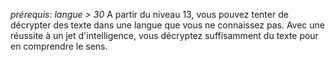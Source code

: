 *prérequis: langue > 30*
A partir du niveau 13, vous pouvez tenter de décrypter des texte dans une langue que vous ne connaissez pas. 
Avec une réussite à un jet d'intelligence, vous décryptez suffisamment du texte pour en comprendre le sens.
